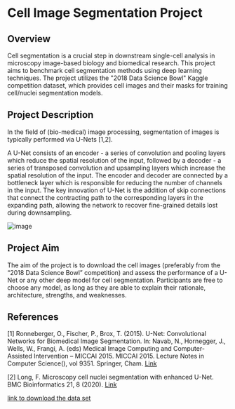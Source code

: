 # Cell Image Segmentation Project

## Overview
Cell segmentation is a crucial step in downstream single-cell analysis in microscopy image-based biology and biomedical research. This project aims to benchmark cell segmentation methods using deep learning techniques. The project utilizes the "2018 Data Science Bowl" Kaggle competition dataset, which provides cell images and their masks for training cell/nuclei segmentation models.

## Project Description
In the field of (bio-medical) image processing, segmentation of images is typically performed via U-Nets [1,2].

A U-Net consists of an encoder - a series of convolution and pooling layers which reduce the spatial resolution of the input, followed by a decoder - a series of transposed convolution and upsampling layers which increase the spatial resolution of the input. The encoder and decoder are connected by a bottleneck layer which is responsible for reducing the number of channels in the input. The key innovation of U-Net is the addition of skip connections that connect the contracting path to the corresponding layers in the expanding path, allowing the network to recover fine-grained details lost during downsampling.

![image](https://github.com/ryghrmni/DeepLifeProject/assets/111413160/53330d06-48db-40bc-9f3e-6d8e0b884645)


## Project Aim
The aim of the project is to download the cell images (preferably from the “2018 Data Science Bowl” competition) and assess the performance of a U-Net or any other deep model for cell segmentation. Participants are free to choose any model, as long as they are able to explain their rationale, architecture, strengths, and weaknesses.

## References
[1] Ronneberger, O., Fischer, P., Brox, T. (2015). U-Net: Convolutional Networks for Biomedical Image Segmentation. In: Navab, N., Hornegger, J., Wells, W., Frangi, A. (eds) Medical Image Computing and Computer-Assisted Intervention – MICCAI 2015. MICCAI 2015. Lecture Notes in Computer Science(), vol 9351. Springer, Cham. [Link](https://doi.org/10.1007/978-3-319-24574-4_28)

[2] Long, F. Microscopy cell nuclei segmentation with enhanced U-Net. BMC Bioinformatics 21, 8 (2020). [Link](https://doi.org/10.1186/s12859-019-3332-1)


[link to download the data set](https://www.kaggle.com/competitions/data-science-bowl-2018/data)
